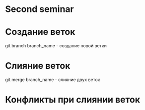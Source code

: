 # Second seminar

# Создание веток
git branch branch_name - создание новой ветки
# Слияние веток
git merge branch_name - слияние двух веток
# Конфликты при слиянии веток